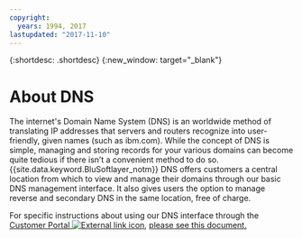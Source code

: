 ```yaml
---
copyright:
  years: 1994, 2017
lastupdated: "2017-11-10"
---
```


{:shortdesc: .shortdesc}
{:new_window: target="_blank"}

# About DNS

The internet's Domain Name System (DNS) is an worldwide method of translating IP addresses that servers and routers recognize into user-friendly, given names (such as ibm.com). While the concept of DNS is simple, managing and storing records for your various domains can become quite tedious if there isn’t a convenient method to do so. {{site.data.keyword.BluSoftlayer_notm}} DNS offers customers a central location from which to view and manage their domains through our basic DNS management interface. It also gives users the option to manage reverse and secondary DNS in the same location, free of charge.

For specific instructions about using our DNS interface through the [Customer Portal ![External link icon](../../icons/launch-glyph.svg "External link icon")](https://control.softlayer.com/), [please see this document.](https://github.ibm.com/Bluemix-Docs/dns/blob/staging/using-the-dns-interface.md)
